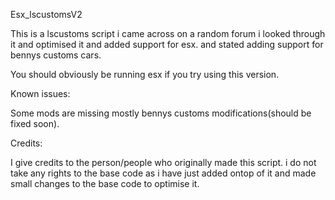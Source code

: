 Esx_lscustomsV2


This is a lscustoms script i came across on a random forum i looked through it and optimised it and added support for esx. and stated adding support for bennys customs cars.


You should obviously be running esx if you try using this version.


Known issues:

Some mods are missing mostly bennys customs modifications(should be fixed soon).




Credits:

I give credits to the person/people who originally made this script. i do not take any rights to the base code as i have just added ontop of it and made small changes to the base code to optimise it.